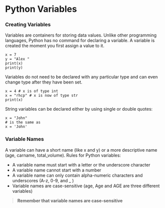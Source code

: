 # Python Variables

### Creating Variables
Variables are containers for storing data values.
Unlike other programming languages, Python has no command for declaring a variable.
A variable is created the moment you first assign a value to it.
```python3
x = 7
y = "Alex "
print(x)
print(y)
```
Variables do not need to be declared with any particular type and can even change type after they have been set.

```python3
x = 4 # x is of type int
x = "rhcp" # x is now of type str
print(x)
```

String variables can be declared either by using single or double quotes:
```python3
x = "John"
# is the same as
x = 'John'
```

### Variable Names
A variable can have a short name (like x and y) or a more descriptive name (age, carname, total_volume). Rules for Python variables:
*   A variable name must start with a letter or the underscore character
*   A variable name cannot start with a number
*   A variable name can only contain alpha-numeric characters and underscores (A-z, 0-9, and _ )
*   Variable names are case-sensitive (age, Age and AGE are three different variables)

> **Remember that variable names are case-sensitive**

